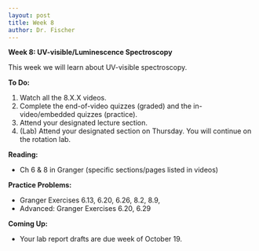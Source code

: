 ```yaml
---
layout: post
title: Week 8
author: Dr. Fischer
---
```


**Week 8: UV-visible/Luminescence Spectroscopy**

This week we will learn about UV-visible spectroscopy.

**To Do:**

1. Watch all the 8.X.X videos.  
1. Complete the end-of-video quizzes (graded) and the in-video/embedded quizzes (practice).  
1. Attend your designated lecture section.
1. (Lab) Attend your designated section on Thursday.  You will continue on the rotation lab.

**Reading:**

- Ch 6 & 8 in Granger (specific sections/pages listed in videos)

**Practice Problems:**

- Granger Exercises 6.13, 6.20, 6.26, 8.2, 8.9, 
- Advanced: Granger Exercises 6.20, 6.29

**Coming Up:**

- Your lab report drafts are due week of October 19.
